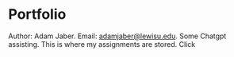 # Portfolio
Author: Adam Jaber.
Email: adamjaber@lewisu.edu.
Some Chatgpt assisting.
This is where my assignments are stored. Click 

